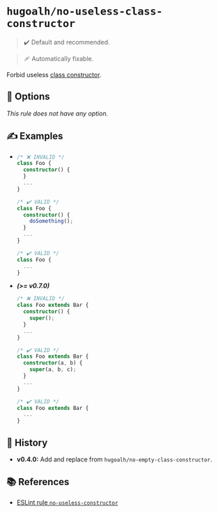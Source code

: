 # `hugoalh/no-useless-class-constructor`

> ✔️ Default and recommended.

> 🩹 Automatically fixable.

Forbid useless [class constructor][ecmascript-class-constructor].

## 🔧 Options

*This rule does not have any option.*

## ✍️ Examples

- ```ts
  /* ❌ INVALID */
  class Foo {
    constructor() {
    }
    ...
  }

  /* ✔️ VALID */
  class Foo {
    constructor() {
      doSomething();
    }
    ...
  }

  /* ✔️ VALID */
  class Foo {
    ...
  }
  ```
- ***(>= v0.7.0)***
  ```ts
  /* ❌ INVALID */
  class Foo extends Bar {
    constructor() {
      super();
    }
    ...
  }

  /* ✔️ VALID */
  class Foo extends Bar {
    constructor(a, b) {
      super(a, b, c);
    }
    ...
  }

  /* ✔️ VALID */
  class Foo extends Bar {
    ...
  }
  ```

## 📜 History

- **v0.4.0:** Add and replace from `hugoalh/no-empty-class-constructor`.

## 📚 References

- [ESLint rule `no-useless-constructor`](https://eslint.org/docs/latest/rules/no-useless-constructor)

[ecmascript-class-constructor]: https://developer.mozilla.org/en-US/docs/Web/JavaScript/Reference/Classes/constructor
